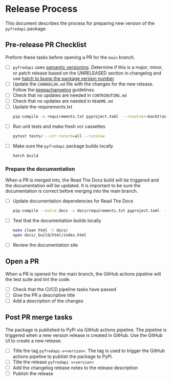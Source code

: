 # Release Process

This document describes the process for preparing new version of the `pyfredapi` package.

## Pre-release PR Checklist

Preform these tasks before opening a PR for the `main` branch.

- [ ] `pyfredapi` uses [semantic versioning](https://semver.org/spec/v2.0.0.html). Determine if this is a major, minor, or patch release based on the UNRELEASED section in changelog and use [hatch to bump the package version number](https://hatch.pypa.io/latest/version/#updating)
- [ ] Update the `CHANGELOG.md` file with the changes for the new release. Follow the [keepachangelog](https://keepachangelog.com/en/1.0.0/) guidelines.
- [ ] Check that no updates are needed in `CONTRIBUTING.md`
- [ ] Check that no updates are needed in `README.md`
- [ ] Update the requirements.txt
    ```bash
    pip-compile -o requirements.txt pyproject.toml  --resolver=backtracking
    ```
- [ ] Run unit tests and make fresh vcr cassettes
    ```bash
    pytest tests/ --vcr-record=all --runslow
    ```
- [ ] Make sure the `pyfredapi` package builds locally
    ```bash
    hatch build
    ```

### Prepare the documentation

When a PR is merged into, the Read The Docs build will be triggered and the documentation will be updated. It is important to be sure the documentation is correct before merging into the main branch.

- [ ] Update documentation dependencies for Read The Docs
    ```bash
    pip-compile --extra docs -o docs/requirements.txt pyproject.toml  --resolver=backtracking
    ```
- [ ] Test that the documentation builds locally
    ```bash
    make clean html -C docs/
    open docs/_build/html/index.html
    ```
- [ ] Review the documentation site

## Open a PR

When a PR is opened for the main branch, the GitHub actions pipeline will the test suite and lint the code.

- [ ] Check that the CI/CD pipeline tasks have passed
- [ ] Give the PR a descriptive title
- [ ] Add a description of the changes

## Post PR merge tasks

The package is published to PyPi via GitHub actions pipeline. The pipeline is triggered when a new version release is created in GitHub. Use the GitHub UI to create a new release.

- [ ] Title the tag `pyfredapi-v<version>`. The tag is used to trigger the GitHub actions pipeline to publish the package to PyPi.
- [ ] Title the release `pyfredapi v<version>`
- [ ] Add the changelog release notes to the release description
- [ ] Publish the release
